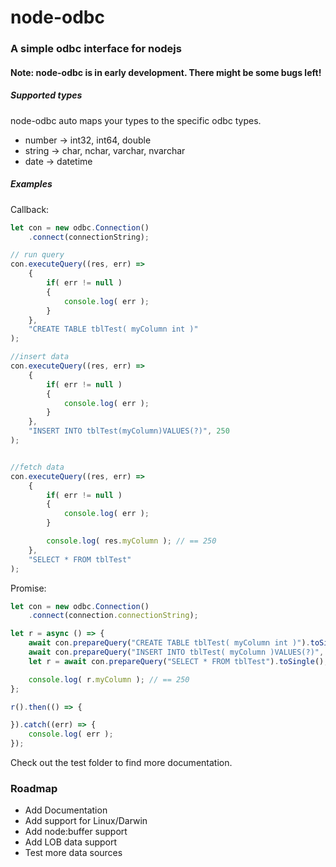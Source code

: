 # node-odbc
### A simple odbc interface for nodejs

#### Note: node-odbc is in early development. There might be some bugs left!


##### Supported types

node-odbc auto maps your types to the specific odbc types.
* number -> int32, int64, double
* string -> char, nchar, varchar, nvarchar
* date -> datetime


##### Examples

Callback:

```javascript
let con = new odbc.Connection()
    .connect(connectionString);

// run query
con.executeQuery((res, err) => 
    {  
        if( err != null )
        {
            console.log( err );
        }
    },
    "CREATE TABLE tblTest( myColumn int )"
);

//insert data
con.executeQuery((res, err) => 
    { 
        if( err != null )
        {
            console.log( err );
        }
    },
    "INSERT INTO tblTest(myColumn)VALUES(?)", 250
);


//fetch data
con.executeQuery((res, err) => 
    {
        if( err != null )
        {
            console.log( err );
        }

        console.log( res.myColumn ); // == 250
    },
    "SELECT * FROM tblTest"
);
```

Promise:

```javascript
let con = new odbc.Connection()
    .connect(connection.connectionString);

let r = async () => {
    await con.prepareQuery("CREATE TABLE tblTest( myColumn int )").toSingle();
    await con.prepareQuery("INSERT INTO tblTest( myColumn )VALUES(?)", 250).toSingle();
    let r = await con.prepareQuery("SELECT * FROM tblTest").toSingle();

    console.log( r.myColumn ); // == 250
};

r().then(() => {

}).catch((err) => {
    console.log( err );
});
```

Check out the test folder to find more documentation.


### Roadmap

* Add Documentation
* Add support for Linux/Darwin
* Add node:buffer support
* Add LOB data support
* Test more data sources